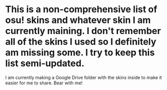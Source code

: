 # This is a non-comprehensive list of osu! skins and whatever skin I am currently maining. I don't remember all of the skins I used so I definitely am missing some. I try to keep this list semi-updated.

I am currently making a Google Drive folder with the skins inside to make it easier for me to share. Bear with me!


